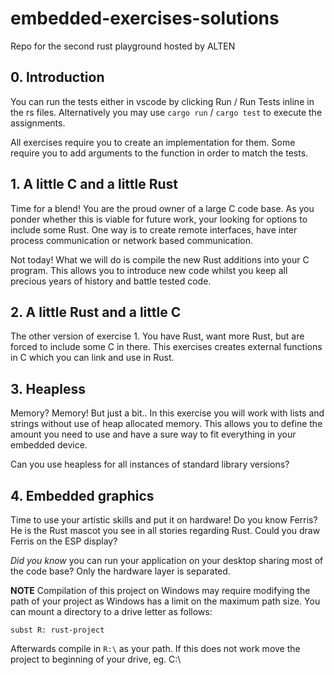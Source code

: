 # embedded-exercises-solutions
Repo for the second rust playground hosted by ALTEN

## 0. Introduction

You can run the tests either in vscode by clicking Run / Run Tests inline in the rs files. Alternatively you may use `cargo run` / `cargo test` to execute the assignments.

All exercises require you to create an implementation for them.
Some require you to add arguments to the function in order to match the tests.

## 1. A little C and a little Rust

Time for a blend! You are the proud owner of a large C code base. As you ponder whether this is viable for future work, your looking for options to include some Rust. One way is to create remote interfaces, have inter process communication or network based communication.

Not today! What we will do is compile the new Rust additions into your C program. This allows you to introduce new code whilst you keep all precious years of history and battle tested code.


## 2. A little Rust and a little C

The other version of exercise 1. You have Rust, want more Rust, but are forced to include some C in there. This exercises creates external functions in C which you can link and use in Rust.

## 3. Heapless

Memory? Memory! But just a bit.. In this exercise you will work with lists and strings without use of heap allocated memory. This allows you to define the amount you need to use and have a sure way to fit everything in your embedded device.

Can you use heapless for all instances of standard library versions?

## 4. Embedded graphics

Time to use your artistic skills and put it on hardware! Do you know Ferris? He is the Rust mascot you see in all stories regarding Rust. Could you draw Ferris on the ESP display?

*Did you know* you can run your application on your desktop sharing most of the code base? Only the hardware layer is separated. 

**NOTE**
Compilation of this project on Windows may require modifying the path of your project as Windows has a limit on the maximum path size. You can mount a directory to a drive letter as follows:

```
subst R: rust-project
```

Afterwards compile in `R:\` as your path. If this does not work move the project to beginning of your drive, eg. C:\
